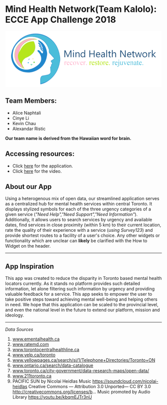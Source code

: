 # Mind Health Network(Team Kalolo): ECCE App Challenge 2018

![Mental Health Logo](brandinglogo.png)

**Team Members**: 
---
* Alice Naphtali 
* Cinye Li
* Kevin Chau
* Alexandar Ristic

**Our team name is derived from the Hawaiian word for brain.**

## Accessing resources:
* Click [here](https://tinyurl.com/y9kk4vdm) for the application.
* Click [here]() for the video.

## **About our App**
Using a heterogenous mix of open data, our streamlined application serves as a centralized hub for mental health services within central Toronto. It displays stylized symbols for each of the three urgency categories of a given service (*"Need Help","Need Support","Need Information"*). Additionally, it allows users to search services by urgency and available dates, find services in close proximity (within 5 km) to their current location, rate the quality of their experience with a service (*using Survey123*) and provide shortest routes to a facility of a user's choice. Any other widgets or functionality which are unclear can **likely** be clarified with the How to Widget on the header. 

---
## **App Inspiration**

This app was created to reduce the disparity in Toronto based mental health locators currently. As it stands no platform provides such detailed information, let alone filtering such information by urgency and providing valuable feedback for a service. This app seeks to empower the user to take positive steps toward achieving mental well-being and helping others in need. We hope that this application can be scaled to the provincial level, and even the national level in the future to extend our platform, mission and ideology. 

---
*Data Sources*

1. www.ementalhealth.ca
2. www.ratemd.com
3. www.torontocentralhealthline.ca
4. www.yelp.ca/toronto
5. www.yellowpages.ca/search/si/1/Telephone+Directories/Toronto+ON
6. www.ontario.ca/search/data-catalogue
7. www.toronto.ca/city-government/data-research-maps/open-data/
8. www.211toronto.ca
9. PACIFIC SUN by Nicolai Heidlas Music https://soundcloud.com/nicolai-heidlas
Creative Commons — Attribution 3.0 Unported— CC BY 3.0 
http://creativecommons.org/licenses/b...
Music promoted by Audio Library https://youtu.be/kbqmEJTr3nU
